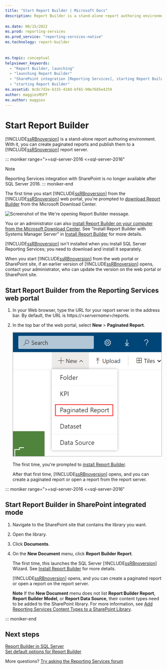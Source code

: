 ```yaml
---
title: "Start Report Builder | Microsoft Docs"
description: Report Builder is a stand-alone report authoring environment. The first time you start it, Microsoft Download Center prompts you to download it.

ms.date: 08/15/2022
ms.prod: reporting-services
ms.prod_service: "reporting-services-native"
ms.technology: report-builder


ms.topic: conceptual
helpviewer_keywords: 
  - "Report Builder, launching"
  - "launching Report Builder"
  - "SharePoint integration [Reporting Services], starting Report Builder"
  - "starting Report Builder"
ms.assetid: 8c8c7d2e-b315-418d-bf65-90e7685e4259
author: maggiesMSFT
ms.author: maggies
---
```


# Start Report Builder

[!INCLUDE[ssRBnoversion](../../includes/ssrbnoversion.md)] is a stand-alone report authoring environment. With it, you can create paginated reports and publish them to a [!INCLUDE[ssRSnoversion](../../includes/ssrsnoversion-md.md)] report server.  

::: moniker range=">=sql-server-2016 <=sql-server-2016"
> [!NOTE]
> Reporting Services integration with SharePoint is no longer available after SQL Server 2016.
::: moniker-end
  
 The first time you start [!INCLUDE[ssRBnoversion](../../includes/ssrbnoversion.md)] from the [!INCLUDE[ssRSnoversion](../../includes/ssrsnoversion-md.md)] web portal, you're prompted to [download Report Builder](https://www.microsoft.com/download/details.aspx?id=53613) from the Microsoft Download Center.
 
![Screenshot of the We're opening Report Builder message.](../../reporting-services/report-builder/media/report-builder-get-report-builder.png) 
 
 You or an administrator can also [install Report Builder on your computer from the Microsoft Download Center](https://go.microsoft.com/fwlink/?LinkID=219138). See "Install Report Builder with Systems Manager Server" in [Install Report Builder](../../reporting-services/install-windows/install-report-builder.md) for more details.
 
 [!INCLUDE[ssRBnoversion](../../includes/ssrbnoversion.md)] isn't installed when you install SQL Server Reporting Services; you need to download and install it separately.  
  
 When you start [!INCLUDE[ssRBnoversion](../../includes/ssrbnoversion.md)] from the web portal or SharePoint site, if an earlier version of [!INCLUDE[ssRBnoversion](../../includes/ssrbnoversion.md)] opens, contact your administrator, who can update the version on the web portal or SharePoint site.  
  
## Start Report Builder from the Reporting Services web portal  
  
1.  In your Web browser, type the URL for your report server in the address bar. By default, the URL is https://\<*servername*>/reports.  
  
2.  In the top bar of the web portal, select **New** > **Paginated Report**.  
  
     ![Screenshot showing New Paginated Report menu.](media/web-portal-new-paginated-report.png "Screenshot showing New Paginated Report menu.")  
  
     The first time, you're prompted to [install Report Builder](../../reporting-services/install-windows/install-report-builder.md). 
  
     After that first time, [!INCLUDE[ssRBnoversion](../../includes/ssrbnoversion.md)] opens, and you can create a paginated report or open a report from the report server.  
 
::: moniker range=">=sql-server-2016 <=sql-server-2016"

## Start Report Builder in SharePoint integrated mode  
  
1.  Navigate to the SharePoint site that contains the library you want.  
  
2.  Open the library.  
  
3.  Click **Documents**.  
  
4.  On the **New Document** menu, click **Report Builder Report**.  
  
     The first time, this launches the SQL Server [!INCLUDE[ssRBnoversion](../../includes/ssrbnoversion.md)] Wizard. See [Install Report Builder](../../reporting-services/install-windows/install-report-builder.md) for more details.  
  
     [!INCLUDE[ssRBnoversion](../../includes/ssrbnoversion.md)] opens, and you can create a paginated report or open a report on the report server.  
  
     **Note** If the **New Document** menu does not list **Report Builder Report**, **Report Builder Model**, or **Report Data Source**, their content types need to be added to the SharePoint library. For more information, see [Add Reporting Services Content Types to a SharePoint Library](../../reporting-services/report-server-sharepoint/add-reporting-services-content-types-to-a-sharepoint-library.md).  

::: moniker-end

## Next steps

[Report Builder in SQL Server](../../reporting-services/report-builder/report-builder-in-sql-server-2016.md)   
[Set default options for Report Builder](../../reporting-services/report-builder/set-default-options-for-report-builder.md)  

More questions? [Try asking the Reporting Services forum](/answers/search.html?c=&f=&includeChildren=&q=ssrs+OR+reporting+services&redirect=search%2fsearch&sort=relevance&type=question+OR+idea+OR+kbentry+OR+answer+OR+topic+OR+user)